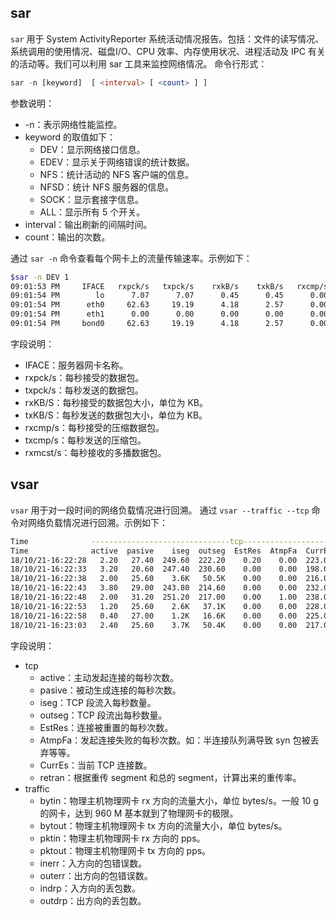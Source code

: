 ## sar 
`sar` 用于 System ActivityReporter 系统活动情况报告。包括：文件的读写情况、系统调用的使用情况、磁盘I/O、CPU 效率、内存使用状况、进程活动及 IPC 有关的活动等。我们可以利用 sar 工具来监控网络情况。
命令行形式：
```sql
sar -n [keyword]  [ <interval> [ <count> ] ]
```
参数说明：

- -n：表示网络性能监控。
- keyword 的取值如下：
   - DEV：显示网络接口信息。
   - EDEV：显示关于网络错误的统计数据。
   - NFS：统计活动的 NFS 客户端的信息。
   - NFSD：统计 NFS 服务器的信息。
   - SOCK：显示套接字信息。
   - ALL：显示所有 5 个开关。
- interval：输出刷新的间隔时间。
- count：输出的次数。

通过 `sar -n` 命令查看每个网卡上的流量传输速率。示例如下：
```bash
$sar -n DEV 1
09:01:53 PM     IFACE   rxpck/s   txpck/s    rxkB/s    txkB/s   rxcmp/s   txcmp/s  rxmcst/s
09:01:54 PM        lo      7.07      7.07      0.45      0.45      0.00      0.00      0.00
09:01:54 PM      eth0     62.63     19.19      4.18      2.57      0.00      0.00      0.00
09:01:54 PM      eth1      0.00      0.00      0.00      0.00      0.00      0.00      0.00
09:01:54 PM     bond0     62.63     19.19      4.18      2.57      0.00      0.00      0.00
```
字段说明：

- IFACE：服务器网卡名称。
- rxpck/s：每秒接受的数据包。
- txpck/s：每秒发送的数据包。
- rxKB/S：每秒接受的数据包大小，单位为 KB。
- txKB/S：每秒发送的数据包大小，单位为 KB。
- rxcmp/s：每秒接受的压缩数据包。
- txcmp/s：每秒发送的压缩包。
- rxmcst/s：每秒接收的多播数据包。
## vsar
`vsar` 用于对一段时间的网络负载情况进行回溯。
通过 `vsar --traffic --tcp` 命令对网络负载情况进行回溯。示例如下：
```bash
Time              -------------------------------tcp------------------------------ ---------------------traffic--------------------
Time              active  pasive    iseg  outseg  EstRes  AtmpFa  CurrEs  retran    bytin  bytout   pktin  pktout  pkterr  pktdrp
18/10/21-16:22:28   2.20   27.40  249.60  222.20    0.20    0.00  223.00    0.00    50.0K   37.2K  249.00  202.00    0.00    0.00
18/10/21-16:22:33   3.20   20.60  247.40  230.60    0.00    0.00  198.00    0.00    76.6K   32.0K  256.00  205.00    0.00    0.00
18/10/21-16:22:38   2.00   25.60    3.6K   50.5K    0.00    0.00  216.00    0.01   276.8K   73.4M    3.6K   50.5K    0.00    0.00
18/10/21-16:22:43   3.80   29.00  243.80  214.60    0.00    0.00  232.00    0.47    53.1K   32.1K  255.00  206.00    0.00    0.00
18/10/21-16:22:48   2.00   31.20  251.20  217.00    0.00    1.00  238.00    0.46    53.5K   35.1K  274.00  221.00    0.00    0.00
18/10/21-16:22:53   1.20   25.60    2.6K   37.1K    0.00    0.00  228.00    0.00   207.8K   54.1M    2.6K   37.1K    0.00    0.00
18/10/21-16:22:58   0.40   27.00    1.2K   16.6K    0.00    0.00  225.00    0.00   110.0K   24.1M    1.2K   16.6K    0.00    0.00
18/10/21-16:23:03   2.40   25.60    3.7K   50.4K    0.00    0.00  217.00    0.00   281.3K   73.4M    3.7K   50.4K    0.00    0.00
```
字段说明：

- tcp
   - active：主动发起连接的每秒次数。
   - pasive：被动生成连接的每秒次数。
   - iseg：TCP 段流入每秒数量。
   - outseg：TCP 段流出每秒数量。
   - EstRes：连接被重置的每秒次数。
   - AtmpFa：发起连接失败的每秒次数。如：半连接队列满导致 syn 包被丢弃等等。
   - CurrEs：当前 TCP 连接数。
   - retran：根据重传 segment 和总的 segment，计算出来的重传率。
- traffic
   - bytin：物理主机物理网卡 rx 方向的流量大小，单位 bytes/s。一般 10 g 的网卡，达到 960 M 基本就到了物理网卡的极限。
   - bytout：物理主机物理网卡 tx 方向的流量大小，单位 bytes/s。
   - pktin：物理主机物理网卡 rx 方向的 pps。
   - pktout：物理主机物理网卡 tx 方向的 pps。
   - inerr：入方向的包错误数。
   - outerr：出方向的包错误数。
   - indrp：入方向的丢包数。
   - outdrp：出方向的丢包数。
